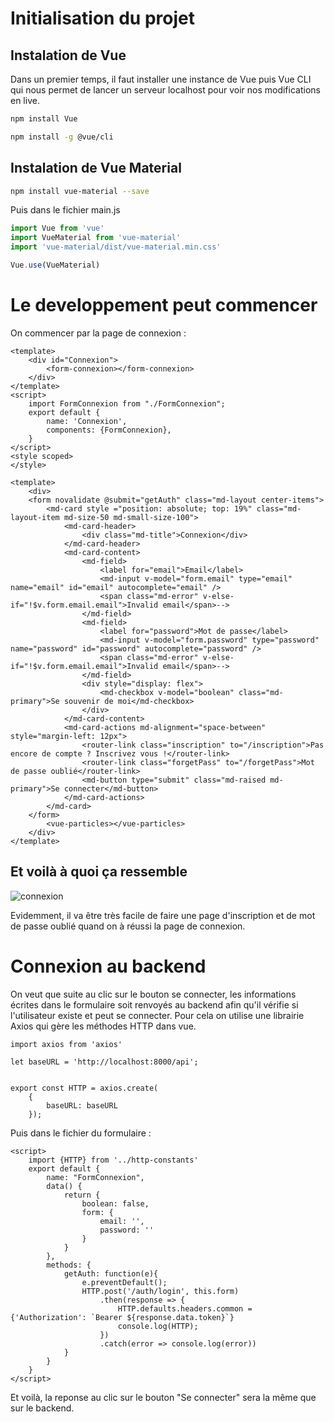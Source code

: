# Initialisation du projet
## Instalation de Vue
Dans un premier temps, il faut installer une instance de Vue puis Vue CLI qui nous permet de lancer un serveur localhost pour voir nos modifications en live.
```bash
npm install Vue
```
```bash
npm install -g @vue/cli
```

## Instalation de Vue Material
```bash
npm install vue-material --save
```
Puis dans le fichier main.js
```js
import Vue from 'vue'
import VueMaterial from 'vue-material'
import 'vue-material/dist/vue-material.min.css'

Vue.use(VueMaterial)
```

# Le developpement peut commencer
On commencer par la page de connexion :
```vue
<template>
    <div id="Connexion">
        <form-connexion></form-connexion>
    </div>
</template>
<script>
    import FormConnexion from "./FormConnexion";
    export default {
        name: 'Connexion',
        components: {FormConnexion},
    }
</script>
<style scoped>
</style>
```

```vue
<template>
    <div>
    <form novalidate @submit="getAuth" class="md-layout center-items">
        <md-card style ="position: absolute; top: 19%" class="md-layout-item md-size-50 md-small-size-100">
            <md-card-header>
                <div class="md-title">Connexion</div>
            </md-card-header>
            <md-card-content>
                <md-field>
                    <label for="email">Email</label>
                    <md-input v-model="form.email" type="email" name="email" id="email" autocomplete="email" />
                    <span class="md-error" v-else-if="!$v.form.email.email">Invalid email</span>-->
                </md-field>
                <md-field>
                    <label for="password">Mot de passe</label>
                    <md-input v-model="form.password" type="password" name="password" id="password" autocomplete="password" />
                    <span class="md-error" v-else-if="!$v.form.email.email">Invalid email</span>-->
                </md-field>
                <div style="display: flex">
                    <md-checkbox v-model="boolean" class="md-primary">Se souvenir de moi</md-checkbox>
                </div>
            </md-card-content>
            <md-card-actions md-alignment="space-between" style="margin-left: 12px">
                <router-link class="inscription" to="/inscription">Pas encore de compte ? Inscrivez vous !</router-link>
                <router-link class="forgetPass" to="/forgetPass">Mot de passe oublié</router-link>
                <md-button type="submit" class="md-raised md-primary">Se connecter</md-button>
            </md-card-actions>
        </md-card>
    </form>
        <vue-particles></vue-particles>
    </div>
</template>
```
## Et voilà à quoi ça ressemble

![connexion](https://user-images.githubusercontent.com/49818986/59669789-22301880-91bb-11e9-9e82-439240ec7701.png)

Evidemment, il va être très facile de faire une page d'inscription et de mot de passe oublié quand on à réussi la page de connexion.

# Connexion au backend
On veut que suite au clic sur le bouton se connecter, les informations écrites dans le formulaire soit renvoyés au backend afin qu'il vérifie si l'utilisateur existe et peut se connecter. Pour cela on utilise une librairie Axios qui gère les méthodes HTTP dans vue.

```vue
import axios from 'axios'

let baseURL = 'http://localhost:8000/api';


export const HTTP = axios.create(
    {
        baseURL: baseURL
    });
```
Puis dans le fichier du formulaire :
```vue
<script>
    import {HTTP} from '../http-constants'
    export default {
        name: "FormConnexion",
        data() {
            return {
                boolean: false,
                form: {
                    email: '',
                    password: ''
                }
            }
        },
        methods: {
            getAuth: function(e){
                e.preventDefault();
                HTTP.post('/auth/login', this.form)
                    .then(response => {
                        HTTP.defaults.headers.common = {'Authorization': `Bearer ${response.data.token}`}
                        console.log(HTTP);
                    })
                    .catch(error => console.log(error))
            }
        }
    }
</script>
```
Et voilà, la reponse au clic sur le bouton "Se connecter" sera la même que sur le backend.

